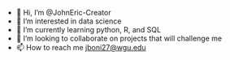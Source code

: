 - 👋 Hi, I’m @JohnEric-Creator
- 👀 I’m interested in data science
- 🌱 I’m currently learning python, R, and SQL
- 💞️ I’m looking to collaborate on projects that will challenge me
- 📫 How to reach me jboni27@wgu.edu

<!---
JohnEric-Creator/JohnEric-Creator is a ✨ special ✨ repository because its `README.md` (this file) appears on your GitHub profile.
You can click the Preview link to take a look at your changes.
--->

